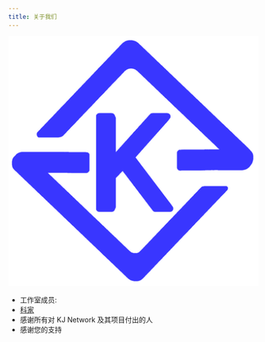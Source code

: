 ```yaml
---
title: 关于我们
---
```

![KJ Network Logo](/kn.png)
* 工作室成员: 
* [科家](https://knkj55.github.io/about/kejia)
* 感谢所有对 KJ Network 及其项目付出的人
* 感谢您的支持
